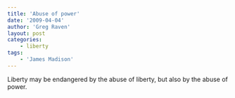 ```yaml
---
title: 'Abuse of power'
date: '2009-04-04'
author: 'Greg Raven'
layout: post
categories:
    - liberty
tags:
    - 'James Madison'
---
```


Liberty may be endangered by the abuse of liberty, but also by the abuse of power.